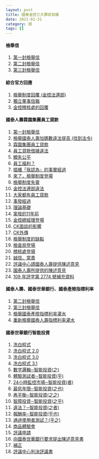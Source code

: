 ```yaml
---
layout: post
title: 國泰金控三大罪狀目錄
date: 2021-01-31
category: 說
tags: []
---
```


#### 檢舉信

1. <a href="https://doltegg.github.io/blog/works/article/1st.pdf" target="_blank">第一封檢舉信</a>
1. <a href="https://doltegg.github.io/blog/works/article/2nd.pdf" target="_blank">第二封檢舉信</a>
1. <a href="https://doltegg.github.io/blog/works/article/3rd.pdf" target="_blank">第三封檢舉信</a>

#### 綜合官方回應

1. <a href="https://doltegg.github.io/cathax/reply-1/" target="_blank">檢舉制度回覆 (金控法遵部)</a>
1. <a href="https://doltegg.github.io/cathax/independent-director-reply/" target="_blank">獨立董事信箱</a>
1. <a href="https://doltegg.github.io/cathax/audit-reply/" target="_blank">金控稽核處的回覆</a>


#### 國泰人壽霖園集團員工貸款

1. <a href="https://doltegg.github.io/cathax/1st/" target="_blank">第一封檢舉信</a>
1. <a href="https://doltegg.github.io/cathax/life-insurancebureau/" target="_blank">檢舉國泰人壽加碼數違法提高 (找到法令)</a>
1. <a href="https://doltegg.github.io/cathax/staff-mortgage-1/" target="_blank">霖園集團員工貸款</a>
2. <a href="https://doltegg.github.io/cathax/staff-mortgage-2/" target="_blank">員工貸款借據違法</a>
3. <a href="https://doltegg.github.io/cathax/staff-mortgage-3/" target="_blank">顯失公平</a>
1. <a href="https://doltegg.github.io/cathax/staff-mortgage-4/" target="_blank">員工福利？</a>
1. <a href="https://doltegg.github.io/cathax/staff-mortgage-5/" target="_blank">插播「我認為」的事實經過</a>
1. <a href="https://doltegg.github.io/cathax/staff-mortgage-6/" target="_blank">來了，檢舉制度登場</a>
1. <a href="https://doltegg.github.io/cathax/staff-mortgage-7/" target="_blank">檢舉制度失靈</a>
1. <a href="https://doltegg.github.io/cathax/staff-mortgage-8/" target="_blank">金控法遵部違法</a>
1. <a href="https://doltegg.github.io/cathax/staff-mortgage-9/" target="_blank">大家都有員工貸款</a>
1. <a href="https://doltegg.github.io/cathax/staff-mortgage-10/" target="_blank">事發經過</a>
1. <a href="https://doltegg.github.io/cathax/staff-mortgage-11/" target="_blank">理論基礎</a>
1. <a href="https://doltegg.github.io/cathax/staff-mortgage-12/" target="_blank">案發的11年前</a>
1. <a href="https://doltegg.github.io/cathax/staff-mortgage-13/" target="_blank">金控總經理登場</a>
1. <a href="https://doltegg.github.io/cathax/staff-mortgage-14/" target="_blank">CK面談的影響</a>
1. <a href="https://doltegg.github.io/cathax/staff-mortgage-15/" target="_blank">CK外傳</a>
1. <a href="https://doltegg.github.io/cathax/staff-mortgage-16/" target="_blank">檢舉制度的缺點</a>
1. <a href="https://doltegg.github.io/cathax/staff-mortgage-17/" target="_blank">檢查局登場</a>
1. <a href="https://doltegg.github.io/cathax/staff-mortgage-18/" target="_blank">稽核處登場</a>
1. <a href="https://doltegg.github.io/cathax/staff-mortgage-19/" target="_blank">誠信、當責</a>
1. <a href="https://doltegg.github.io/cathax/foi-cathax/" target="_blank">評議中心請國泰人壽提供陳述意見</a>
1. <a href="https://doltegg.github.io/cathax/cathax-statement/" target="_blank">國泰人壽所提供的陳述意見</a>
1. <a href="https://doltegg.github.io/cathax/my-statement/" target="_blank">109 年評字第 2774 號補充資料</a>


#### 國泰人壽、國泰世華銀行、國泰產險指標利率

1. <a href="https://doltegg.github.io/cathax/2nd/" target="_blank">第二封檢舉信</a>
1. <a href="https://doltegg.github.io/cathax/3rd/" target="_blank">第三封檢舉信</a>
1. <a href="https://doltegg.github.io/cathax/ins-index-rate/" target="_blank">檢舉國泰產險指標利率灌水</a>
2. <a href="https://doltegg.github.io/cathax/life-index-rate/" target="_blank">重新檢舉國泰人壽指標利率灌水</a>



#### 國泰世華銀行智能投資

1. <a href="https://doltegg.github.io/cathax/washing-white/" target="_blank">洗白程式</a>
1. <a href="https://doltegg.github.io/cathax/washing-white2/" target="_blank">洗白程式 2.0</a>
1. <a href="https://doltegg.github.io/cathax/washing-white3/" target="_blank">洗白程式 3.0</a>
1. <a href="https://doltegg.github.io/cathax/ww3-1/" target="_blank">洗白程式 3.1</a>
1. <a href="https://doltegg.github.io/cathax/robo-1/" target="_blank">數字邏輯─智能投資(之)</a>
1. <a href="https://doltegg.github.io/cathax/robo-2/" target="_blank">體驗測試者─智能投資(乎)</a>
1. <a href="https://doltegg.github.io/cathax/robo-3/" target="_blank">24小時監控市場─智能投資(者)</a>
1. <a href="https://doltegg.github.io/cathax/robo-4/" target="_blank">最低年限─智能投資(之也)</a>
1. <a href="https://doltegg.github.io/cathax/robo-5/" target="_blank">再平衡─智能投資(之之)</a>
1. <a href="https://doltegg.github.io/cathax/robo-6/" target="_blank">智障投資─智能投資(之乎)</a>
1. <a href="https://doltegg.github.io/cathax/robo-7/" target="_blank">違法？─智能投資(之者)</a>
2. <a href="https://doltegg.github.io/cathax/robo-8/" target="_blank">報酬率─智能投資(乎也)</a>
2. <a href="https://doltegg.github.io/cathax/robo-9/" target="_blank">通過使用者測試？(乎之)</a>
2. <a href="https://doltegg.github.io/cathax/robo-autism/" target="_blank">商品體驗會</a>
2. <a href="https://doltegg.github.io/cathax/foi-apply/" target="_blank">評議申請</a>
1. <a href="https://doltegg.github.io/cathax/make-statements/" target="_blank">向國泰世華銀行要求提出陳述意見書</a>
2. <a href="https://doltegg.github.io/cathax/supplyment/" target="_blank">補正</a>
2. <a href="https://doltegg.github.io/cathax/assets/img/2020/foi_bk.pdf" target="_blank">評議中心判決評議書</a>

